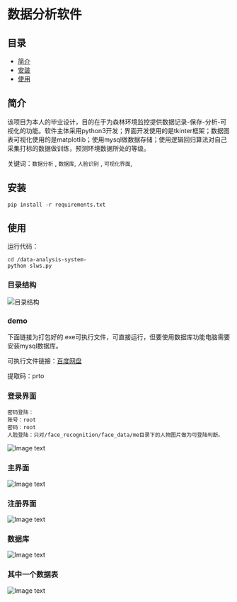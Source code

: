 # 数据分析软件


## 目录
- [简介](#简介)
- [安装](#安装)
- [使用](#使用)

## 简介

该项目为本人的毕业设计，目的在于为森林环境监控提供数据记录-保存-分析-可视化的功能。软件主体采用python3开发；界面开发使用的是tkinter框架；数据图表可视化使用的是matplotlib；使用mysql做数据存储；使用逻辑回归算法对自己采集打标的数据做训练，预测环境数据所处的等级。

关键词：`数据分析` , `数据库`, `人脸识别` , `可视化界面`, 

## 安装

    pip install -r requirements.txt 

## 使用

运行代码：

    cd /data-analysis-system-
    python slws.py

### 目录结构

![目录结构](https://github.com/xumoremore/data-analysis-system-/blob/master/introducepicture/1.png)

### demo

下面链接为打包好的.exe可执行文件，可直接运行，但要使用数据库功能电脑需要安装mysql数据库。

可执行文件链接：[百度网盘](https://pan.baidu.com/s/128nFX1aRHE8157biClGq8Q)

提取码：prto 

### 登录界面

    密码登陆：
    账号：root  
    密码：root
    人脸登陆：只对/face_recognition/face_data/me目录下的人物图片做为可登陆判断。
![Image text](https://github.com/xumoremore/data-analysis-system-/blob/master/introducepicture/3.png)

### 主界面

![Image text](https://github.com/xumoremore/data-analysis-system-/blob/master/introducepicture/4.png)

### 注册界面
![Image text](https://github.com/xumoremore/data-analysis-system-/blob/master/introducepicture/5.png)

### 数据库
![Image text](https://github.com/xumoremore/data-analysis-system-/blob/master/introducepicture/6.png)

### 其中一个数据表
![Image text](https://github.com/xumoremore/data-analysis-system-/blob/master/introducepicture/7.png)
